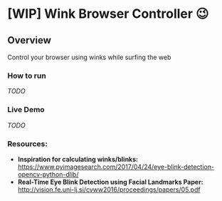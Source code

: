 # [WIP] Wink Browser Controller :wink:

## Overview
Control your browser using winks while surfing the web 

### How to run
*TODO*

### Live Demo
*TODO*

### Resources:
- **Inspiration for calculating winks/blinks:** https://www.pyimagesearch.com/2017/04/24/eye-blink-detection-opencv-python-dlib/
- **Real-Time Eye Blink Detection using Facial Landmarks Paper:** http://vision.fe.uni-lj.si/cvww2016/proceedings/papers/05.pdf